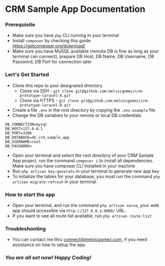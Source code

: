 # **CRM Sample App Documentation**

### **Prerequisite**
* Make sure you have `php` CLI running in your terminal
* Install `composer` by checking this guide https://getcomposer.org/download/
* Make sure you have MySQL available (remote DB is fine as long as your terminal can connect), prepare DB Host, DB Name, DB Username, DB Password, DB Port for connection later

### **Lert's Get Started**
* Clone this repo to your designated directory
  * Clone via SSH - `git clone git@github.com:melvicgomez/crm-prototype-laravel-8.git`
  * Clone via HTTPS - `git clone git@github.com:melvicgomez/crm-prototype-laravel-8.git`
* Create a file `.env` in the root directory by copying the `.env.example` file
* Change the DB variables to your remote or local DB credentials
```
DB_CONNECTION=mysql
DB_HOST=127.0.0.1
DB_PORT=3306
DB_DATABASE=db_crm_sample_app
DB_USERNAME=root
DB_PASSWORD=
```
* Open your terminal and select the root directory of your CRM Sample App project, run the command `composer i` to install all dependencies. Make sure you have composer CLI installed in your machine
* Run `php artisan key:generate` in your terminal to generate new app key
* To initialize the tables for your database, you must run the command `php artisan migrate:refresh` in your terminal


### **How to start the app**
* Open your terminal, and run the command `php artisan serve`, your web app should accessible via `http://127.0.0.1:8000/` URL.
* If you want to see all route list available, run `php artisan route:list`



### **Troubleshooting**
* You can contact me thru connect@melvicgomez.com, if you need assistance on how to setup the app.

### *You are all set now! Happy Coding!*